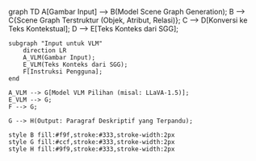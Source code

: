 graph TD
    A[Gambar Input] --> B(Model Scene Graph Generation);
    B --> C{Scene Graph Terstruktur (Objek, Atribut, Relasi)};
    C --> D[Konversi ke Teks Kontekstual];
    D --> E[Teks Konteks dari SGG];

    subgraph "Input untuk VLM"
        direction LR
        A_VLM(Gambar Input);
        E_VLM(Teks Konteks dari SGG);
        F[Instruksi Pengguna];
    end

    A_VLM --> G[Model VLM Pilihan (misal: LLaVA-1.5)];
    E_VLM --> G;
    F --> G;

    G --> H(Output: Paragraf Deskriptif yang Terpandu);

    style B fill:#f9f,stroke:#333,stroke-width:2px
    style G fill:#ccf,stroke:#333,stroke-width:2px
    style H fill:#9f9,stroke:#333,stroke-width:2px
